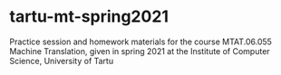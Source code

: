 # tartu-mt-spring2021
Practice session and homework materials for the course MTAT.06.055 Machine Translation, given in spring 2021 at the Institute of Computer Science, University of Tartu
